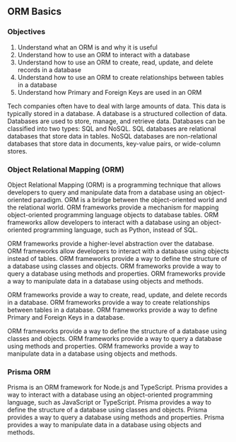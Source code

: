 ## ORM Basics

### Objectives

1. Understand what an ORM is and why it is useful
2. Understand how to use an ORM to interact with a database
3. Understand how to use an ORM to create, read, update, and delete records in a database
4. Understand how to use an ORM to create relationships between tables in a database
5. Understand how Primary and Foreign Keys are used in an ORM

Tech companies often have to deal with large amounts of data. This data is typically stored in a database. A database is a structured collection of data. Databases are used to store, manage, and retrieve data. Databases can be classified into two types: SQL and NoSQL. SQL databases are relational databases that store data in tables. NoSQL databases are non-relational databases that store data in documents, key-value pairs, or wide-column stores.


### Object Relational Mapping (ORM)

Object Relational Mapping (ORM) is a programming technique that allows developers to query and manipulate data from a database using an object-oriented paradigm. ORM is a bridge between the object-oriented world and the relational world. ORM frameworks provide a mechanism for mapping object-oriented programming language objects to database tables. ORM frameworks allow developers to interact with a database using an object-oriented programming language, such as Python, instead of SQL.

ORM frameworks provide a higher-level abstraction over the database. ORM frameworks allow developers to interact with a database using objects instead of tables. ORM frameworks provide a way to define the structure of a database using classes and objects. ORM frameworks provide a way to query a database using methods and properties. ORM frameworks provide a way to manipulate data in a database using objects and methods.

ORM frameworks provide a way to create, read, update, and delete records in a database. ORM frameworks provide a way to create relationships between tables in a database. ORM frameworks provide a way to define Primary and Foreign Keys in a database.

ORM frameworks provide a way to define the structure of a database using classes and objects. ORM frameworks provide a way to query a database using methods and properties. ORM frameworks provide a way to manipulate data in a database using objects and methods.

### Prisma ORM

Prisma is an ORM framework for Node.js and TypeScript. Prisma provides a way to interact with a database using an object-oriented programming language, such as JavaScript or TypeScript. Prisma provides a way to define the structure of a database using classes and objects. Prisma provides a way to query a database using methods and properties. Prisma provides a way to manipulate data in a database using objects and methods.


